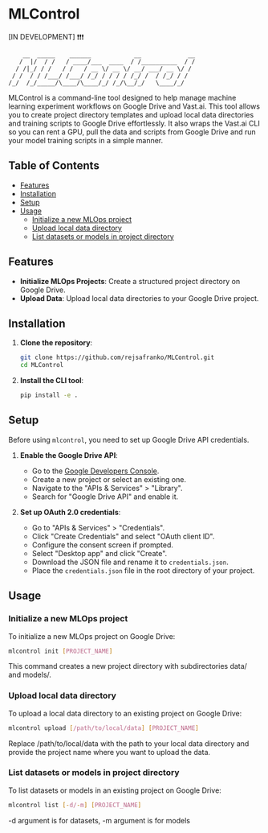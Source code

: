 # MLControl


[IN DEVELOPMENT] ❗❗❗
``` 
    __  _____    ______            __             __
   /  |/  / /   / ____/___  ____  / /__________  / /
  / /|_/ / /   / /   / __ \/ __ \/ __/ ___/ __ \/ / 
 / /  / / /___/ /___/ /_/ / / / / /_/ /  / /_/ / /  
/_/  /_/_____/\____/\____/_/ /_/\__/_/   \____/_/ 
``` 
MLControl is a command-line tool designed to help manage machine learning experiment workflows on Google Drive and Vast.ai. This tool allows you to create project directory templates and upload local data directories and training scripts to Google Drive effortlessly. It also wraps the Vast.ai CLI so you can rent a GPU, pull the data and scripts from Google Drive and run your model training scripts in a simple manner.

## Table of Contents
- [Features](#features)
- [Installation](#installation)
- [Setup](#setup)
- [Usage](#usage)
  - [Initialize a new MLOps project](#initialize-a-new-mlops-project)
  - [Upload local data directory](#upload-local-data-directory)
  - [List datasets or models in project directory](#list-datasets-or-models-in-project-directory)

## Features

- **Initialize MLOps Projects**: Create a structured project directory on Google Drive.
- **Upload Data**: Upload local data directories to your Google Drive project.

## Installation

1. **Clone the repository**:
    ```sh
    git clone https://github.com/rejsafranko/MLControl.git
    cd MLControl
    ```

2. **Install the CLI tool**:
    ```sh
    pip install -e .
    ```

## Setup

Before using `mlcontrol`, you need to set up Google Drive API credentials.

1. **Enable the Google Drive API**:
    - Go to the [Google Developers Console](https://console.developers.google.com/).
    - Create a new project or select an existing one.
    - Navigate to the "APIs & Services" > "Library".
    - Search for "Google Drive API" and enable it.

2. **Set up OAuth 2.0 credentials**:
    - Go to "APIs & Services" > "Credentials".
    - Click "Create Credentials" and select "OAuth client ID".
    - Configure the consent screen if prompted.
    - Select "Desktop app" and click "Create".
    - Download the JSON file and rename it to `credentials.json`.
    - Place the `credentials.json` file in the root directory of your project.

## Usage

### Initialize a new MLOps project

To initialize a new MLOps project on Google Drive:

```sh
mlcontrol init [PROJECT_NAME]
```

This command creates a new project directory with subdirectories data/ and models/.

### Upload local data directory
To upload a local data directory to an existing project on Google Drive:

```sh
mlcontrol upload [/path/to/local/data] [PROJECT_NAME] 
```

Replace /path/to/local/data with the path to your local data directory and provide the project name where you want to upload the data.

### List datasets or models in project directory
To list datasets or models in an existing project on Google Drive:

```sh
mlcontrol list [-d/-m] [PROJECT_NAME] 
```

-d argument is for datasets, -m argument is for models

